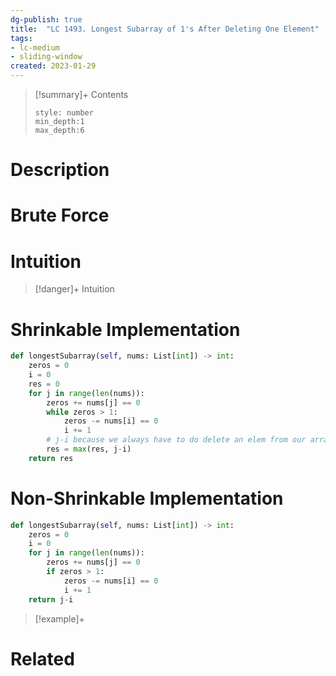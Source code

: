 ```yaml
---
dg-publish: true
title:  "LC 1493. Longest Subarray of 1's After Deleting One Element"
tags:
- lc-medium
- sliding-window
created: 2023-01-29
---
```


>[!summary]+ Contents
>```toc
>style: number
>min_depth:1
>max_depth:6
>```

# Description

# Brute Force
# Intuition

>[!danger]+ Intuition

# Shrinkable Implementation
```python
def longestSubarray(self, nums: List[int]) -> int:
	zeros = 0
	i = 0
	res = 0
	for j in range(len(nums)):
		zeros += nums[j] == 0
		while zeros > 1:
			zeros -= nums[i] == 0
			i += 1
		# j-i because we always have to do delete an elem from our array
		res = max(res, j-i)
	return res
```
# Non-Shrinkable Implementation
```python
def longestSubarray(self, nums: List[int]) -> int:
	zeros = 0
	i = 0
	for j in range(len(nums)):
		zeros += nums[j] == 0
		if zeros > 1:
			zeros -= nums[i] == 0
			i += 1
	return j-i
```

>[!example]+ 


# Related
